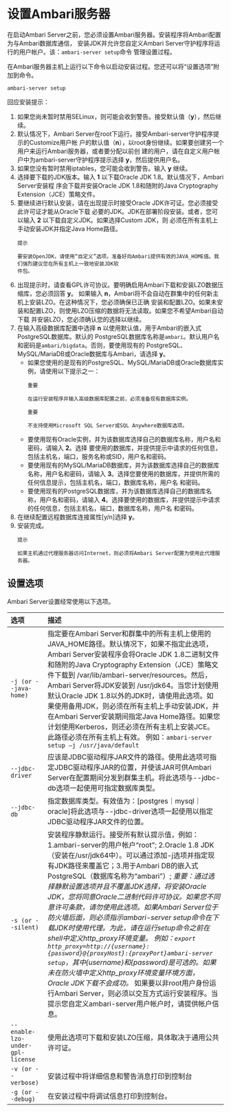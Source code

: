 设置Ambari服务器
================================================================================
在启动Ambari Server之前，您必须设置Ambari服务器。安装程序将Ambari配置为与Ambari数据库通信，
安装JDK并允许您自定义Ambari Server守护程序将运行的用户帐户。该：`ambari-server setup`命令
管理设置过程。

在Ambari服务器主机上运行以下命令以启动安装过程。您还可以将“设置选项”附加到命令。
```shell
ambari-server setup
```
回应安装提示：
1. 如果您尚未暂时禁用SELinux，则可能会收到警告。接受默认值（**y**），然后继续。
2. 默认情况下，Ambari Server在root下运行。接受Ambari-server守护程序提示的Customize用户帐
户的默认值（**n**），以root身份继续。如果要创建另一个用户来运行Ambari服务器，或者要分配以前创
建的用户，请在自定义用户帐户中为ambari-server守护程序提示选择 **y**，然后提供用户名。
3. 如果您没有暂时禁用iptables，您可能会收到警告。输入 **y** 继续。
4. 选择要下载的JDK版本。输入 **1** 以下载Oracle JDK 1.8。默认情况下，Ambari Server安装程
序会下载并安装Oracle JDK 1.8和随附的Java Cryptography Extension（JCE）策略文件。
5. 要继续进行默认安装，请在出现提示时接受Oracle JDK许可证。您必须接受此许可证才能从Oracle下载
必要的JDK。JDK在部署阶段安装。或者，您可以输入 **2** 以下载自定义JDK。如果选择Custom JDK，则
必须在所有主机上手动安装JDK并指定Java Home路径。
    ```
    提示

    要安装OpenJDK，请使用“自定义”选项。准备好向Ambari提供有效的JAVA_HOME值。我们强烈建议您在所有主机上一致地安装JDK软
    件包。
    ```
6. 出现提示时，请查看GPL许可协议。要明确启用Ambari下载和安装LZO数据压缩库，您必须回答 **y**。
如果输入 **n**，Ambari将不会自动在群集中的任何新主机上安装LZO。在这种情况下，您必须确保已正确
安装和配置LZO。如果未安装和配置LZO，则使用LZO压缩的数据将无法读取。如果您不希望Ambari自动下载
并安装LZO，您必须确认您的选择以继续。
7. 在输入高级数据库配置中选择 **n** 以使用默认值，用于Ambari的嵌入式PostgreSQL数据库。默认的
PostgreSQL数据库名称是`ambari`。默认用户名和密码是`ambari/bigdata`。否则，要使用现有的
PostgreSQL、MySQL/MariaDB或Oracle数据库与Ambari，请选择 **y**。
    + 如果您使用的是现有的PostgreSQL、MySQL/MariaDB或Oracle数据库实例，请使用以下提示之一：
        ```
        重要

        在运行安装程序并输入高级数据库配置之前，必须准备现有数据库实例。
        ```
        ```
        重要

        不支持使用Microsoft SQL Server或SQL Anywhere数据库选项。
        ```
    + 要使用现有Oracle实例，并为该数据库选择自己的数据库名称，用户名和密码，请输入 **2**。选择
    要使用的数据库，并提供提示中请求的任何信息，包括主机名，端口，服务名称或SID，用户名和密码。
    + 要使用现有的MySQL/MariaDB数据库，并为该数据库选择自己的数据库名称，用户名和密码，请输入
    **3**。选择您要使用的数据库，并提供所需的任何信息提示，包括主机名，端口，数据库名称，用户名
    和密码。
    + 要使用现有的PostgreSQL数据库，并为该数据库选择自己的数据库名称，用户名和密码，请输入
    **4**。选择要使用的数据库，并提供提示中请求的任何信息，包括主机名，端口，数据库名称，用户名
    和密码。
8. 在继续配置远程数据库连接属性[y/n]选择 **y**。
9. 安装完成。
    ```
    提示

    如果主机通过代理服务器访问Internet，则必须将Ambari Server配置为使用此代理服务器。
    ```

## 设置选项
Ambari Server设置经常使用以下选项。

| 选项 | 描述 |
| :------------- | :------------- |
| `-j (or --java-home)` | 指定要在Ambari Server和群集中的所有主机上使用的JAVA_HOME路径。默认情况下，如果不指定此选项，Ambari Server安装程序会将Oracle JDK 1.8二进制文件和随附的Java Cryptography Extension（JCE）策略文件下载到 /var/lib/ambari-server/resources。然后，Ambari Server将JDK安装到 /usr/jdk64。当您计划使用默认Oracle JDK 1.8以外的JDK时，请使用此选项。如果使用备用JDK，则必须在所有主机上手动安装JDK，并在Ambari Server安装期间指定Java Home路径。如果您计划使用Kerberos，则还必须在所有主机上安装JCE。此路径必须在所有主机上有效。 例如：`ambari-server setup –j /usr/java/default` |
| `--jdbc-driver` | 应该是JDBC驱动程序JAR文件的路径。使用此选项可指定JDBC驱动程序JAR的位置，并使该JAR可供Ambari Server在配置期间分发到群集主机。将此选项与--jdbc-db选项一起使用可指定数据库类型。|
| `--jdbc-db` | 指定数据库类型。有效值为：[postgres｜mysql｜oracle]将此选项与--jdbc-driver选项一起使用以指定JDBC驱动程序JAR文件的位置。|
| `-s (or --silent)` | 安装程序静默运行。接受所有默认提示值，例如：1.ambari-server的用户帐户“root”; 2.Oracle 1.8 JDK（安装在/usr/jdk64中）。可以通过添加-j选项并指定现有JDK路径来覆盖它；3.用于Ambari DB的嵌入式PostgreSQL（数据库名称为“ambari”）; *重要：通过选择静默设置选项并且不覆盖JDK选择，将安装Oracle JDK，您将同意Oracle二进制代码许可协议。如果您不同意许可条款，请勿使用此选项。如果Ambari Server位于防火墙后面，则必须指示ambari-server setup命令在下载JDK时使用代理。为此，请在运行setup命令之前在shell中定义http_proxy环境变量。 例如：`export http_proxy=http://{username}:{password}@{proxyHost}:{proxyPort}ambari-server setup`，其中{username}和{password}是可选的。如果未在防火墙中定义http_proxy环境变量环境方面，Oracle JDK下载不会成功。* 如果要以非root用户身份运行Ambari Server，则必须以交互方式运行安装程序。当提示您自定义ambari-server用户帐户时，请提供帐户信息。|
| `--enable-lzo-under-gpl-license` | 使用此选项可下载和安装LZO压缩，具体取决于通用公共许可证。|
| `-v (or --verbose)` | 安装过程中将详细信息和警告消息打印到控制台 |
| `-g (or --debug)` | 在安装过程中将调试信息打印到控制台。 |
